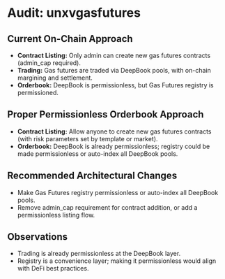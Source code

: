 # Audit: unxvgasfutures

## Current On-Chain Approach
- **Contract Listing:** Only admin can create new gas futures contracts (admin_cap required).
- **Trading:** Gas futures are traded via DeepBook pools, with on-chain margining and settlement.
- **Orderbook:** DeepBook is permissionless, but Gas Futures registry is permissioned.

## Proper Permissionless Orderbook Approach
- **Contract Listing:** Allow anyone to create new gas futures contracts (with risk parameters set by template or market).
- **Orderbook:** DeepBook is already permissionless; registry could be made permissionless or auto-index all DeepBook pools.

## Recommended Architectural Changes
- Make Gas Futures registry permissionless or auto-index all DeepBook pools.
- Remove admin_cap requirement for contract addition, or add a permissionless listing flow.

## Observations
- Trading is already permissionless at the DeepBook layer.
- Registry is a convenience layer; making it permissionless would align with DeFi best practices. 